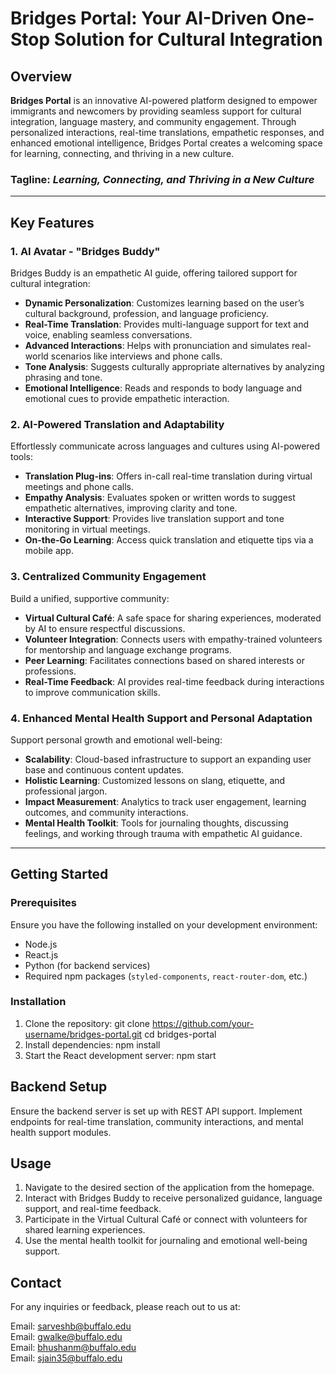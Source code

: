 # Bridges Portal: Your AI-Driven One-Stop Solution for Cultural Integration

## Overview
**Bridges Portal** is an innovative AI-powered platform designed to empower immigrants and newcomers by providing seamless support for cultural integration, language mastery, and community engagement. Through personalized interactions, real-time translations, empathetic responses, and enhanced emotional intelligence, Bridges Portal creates a welcoming space for learning, connecting, and thriving in a new culture.

<!-- ![Bridges from Borders Logo](./path_to_logo_image.png) <!-- Replace with your logo file path -->

### Tagline: *Learning, Connecting, and Thriving in a New Culture*

---

## Key Features
### 1. **AI Avatar - "Bridges Buddy"**
Bridges Buddy is an empathetic AI guide, offering tailored support for cultural integration:
- **Dynamic Personalization**: Customizes learning based on the user’s cultural background, profession, and language proficiency.
- **Real-Time Translation**: Provides multi-language support for text and voice, enabling seamless conversations.
- **Advanced Interactions**: Helps with pronunciation and simulates real-world scenarios like interviews and phone calls.
- **Tone Analysis**: Suggests culturally appropriate alternatives by analyzing phrasing and tone.
- **Emotional Intelligence**: Reads and responds to body language and emotional cues to provide empathetic interaction.

### 2. **AI-Powered Translation and Adaptability**
Effortlessly communicate across languages and cultures using AI-powered tools:
- **Translation Plug-ins**: Offers in-call real-time translation during virtual meetings and phone calls.
- **Empathy Analysis**: Evaluates spoken or written words to suggest empathetic alternatives, improving clarity and tone.
- **Interactive Support**: Provides live translation support and tone monitoring in virtual meetings.
- **On-the-Go Learning**: Access quick translation and etiquette tips via a mobile app.

### 3. **Centralized Community Engagement**
Build a unified, supportive community:
- **Virtual Cultural Café**: A safe space for sharing experiences, moderated by AI to ensure respectful discussions.
- **Volunteer Integration**: Connects users with empathy-trained volunteers for mentorship and language exchange programs.
- **Peer Learning**: Facilitates connections based on shared interests or professions.
- **Real-Time Feedback**: AI provides real-time feedback during interactions to improve communication skills.

### 4. **Enhanced Mental Health Support and Personal Adaptation**
Support personal growth and emotional well-being:
- **Scalability**: Cloud-based infrastructure to support an expanding user base and continuous content updates.
- **Holistic Learning**: Customized lessons on slang, etiquette, and professional jargon.
- **Impact Measurement**: Analytics to track user engagement, learning outcomes, and community interactions.
- **Mental Health Toolkit**: Tools for journaling thoughts, discussing feelings, and working through trauma with empathetic AI guidance.

---

## Getting Started
### Prerequisites
Ensure you have the following installed on your development environment:
- Node.js
- React.js
- Python (for backend services)
- Required npm packages (`styled-components`, `react-router-dom`, etc.)

### Installation
1. Clone the repository:
   git clone https://github.com/your-username/bridges-portal.git
   cd bridges-portal
2. Install dependencies:
   npm install
3. Start the React development server:
   npm start

## Backend Setup
Ensure the backend server is set up with REST API support.
Implement endpoints for real-time translation, community interactions, and mental health support modules.


## Usage
1. Navigate to the desired section of the application from the homepage.
2. Interact with Bridges Buddy to receive personalized guidance, language support, and real-time feedback.
3. Participate in the Virtual Cultural Café or connect with volunteers for shared learning experiences.
4. Use the mental health toolkit for journaling and emotional well-being support.

## Contact
For any inquiries or feedback, please reach out to us at:

Email: sarveshb@buffalo.edu   
Email: gwalke@buffalo.edu   
Email: bhushanm@buffalo.edu   
Email: sjain35@buffalo.edu   



